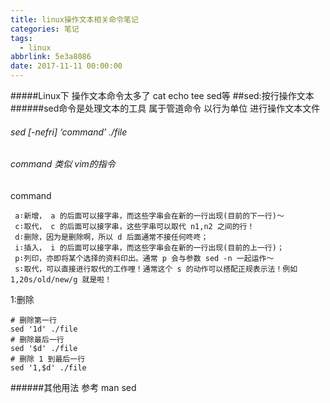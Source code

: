 ```yaml
---
title: linux操作文本相关命令笔记
categories: 笔记
tags:
  - linux
abbrlink: 5e3a8086
date: 2017-11-11 00:00:00
---
```


#####Linux下 操作文本命令太多了  cat  echo  tee  sed等 
##sed:按行操作文本
######sed命令是处理文本的工具 属于管道命令 以行为单位 进行操作文本文件  
######      sed [-nefri] ‘command’ ./file
###### command 类似 vim的指令 
command
```
 a∶新增， a 的后面可以接字串，而这些字串会在新的一行出现(目前的下一行)～
 c∶取代， c 的后面可以接字串，这些字串可以取代 n1,n2 之间的行！
 d∶删除，因为是删除啊，所以 d 后面通常不接任何咚咚；
 i∶插入， i 的后面可以接字串，而这些字串会在新的一行出现(目前的上一行)；
 p∶列印，亦即将某个选择的资料印出。通常 p 会与参数 sed -n 一起运作～
 s∶取代，可以直接进行取代的工作哩！通常这个 s 的动作可以搭配正规表示法！例如 1,20s/old/new/g 就是啦！
```
1:删除
```
# 删除第一行 
sed '1d' ./file
# 删除最后一行
sed '$d' ./file
# 删除 1 到最后一行
sed '1,$d' ./file
```
######其他用法 参考 man sed
